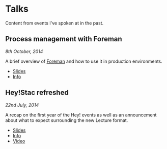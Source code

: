 # Talks


Content from events I've spoken at in the past.


## Process management with Foreman


_8th October, 2014_

A brief overview of [Foreman](http://ddollar.github.io/foreman) and how to use it in production environments.

* [Slides](https://github.com/joshnesbitt/talks/raw/master/talks/process-management-with-foreman.pdf)
* [Info](http://parall.ax/blog/view/3098/aws-leeds-user-group-2-update)


## Hey!Stac refreshed


_22nd July, 2014_

A recap on the first year of the Hey! events as well as an announcement about what to expect surrounding the new Lecture format.

* [Slides](https://github.com/joshnesbitt/talks/raw/master/talks/hey-stac-refreshed.pdf)
* [Info](http://hey.wearestac.com/talks/hey-stac-refreshed)
* [Video](http://www.youtube.com/watch?v=_Rkcm9wKyes)
